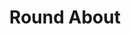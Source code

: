 ---
title:			"Round About"
slug:			round-about
src:			/template-overviews/round-about
categories:		template unstyled
description:	"A simple about page template for Bootstrap 4 featuring an easy to use image grid with rounded images."
bump:			"A Bootstrap about page template."
img-src:		/img/templates/round-about.jpg
img-desc:		"Free Bootstrap About Page Template"
layout:			template-overview

meta-title: "Round About - Bootstrap About Page Template"
meta-description: "A simple about page template for Bootstrap 4 featuring an easy to use image grid with rounded images. All Start Bootstrap templates are free to download and open source."

features:
  - Easy to use 3 column grid layout
  - Circular images for added style

long-description: "Round About is a Bootstrap about page template featuring round images."

alt-version:		"no"
user-version:		"no"

v4-version:			"yes"
alt-v4:				"https://github.com/BlackrockDigital/startbootstrap-round-about/archive/v4-dev.zip"

redirect_from:
  - /round-about/
  - /round-about.php/
  - /templates/round-about.html/
  - /templates/round-about/
  - /downloads/round-about.zip/
---
